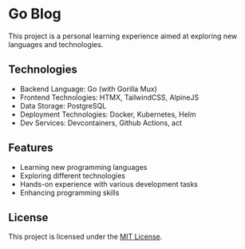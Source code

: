 # Go Blog

This project is a personal learning experience aimed at exploring new languages and technologies.

## Technologies

- Backend Language: Go (with Gorilla Mux)
- Frontend Technologies: HTMX, TailwindCSS, AlpineJS
- Data Storage: PostgreSQL
- Deployment Technologies: Docker, Kubernetes, Helm
- Dev Services: Devcontainers, Github Actions, act

## Features

- Learning new programming languages
- Exploring different technologies
- Hands-on experience with various development tasks
- Enhancing programming skills

## License

This project is licensed under the [MIT License](LICENSE).
